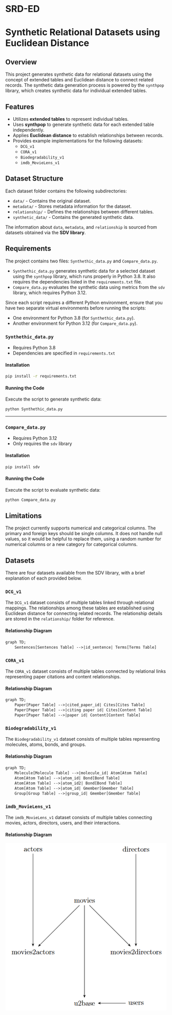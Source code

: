 # SRD-ED
# Synthetic Relational Datasets using Euclidean Distance

## Overview
This project generates synthetic data for relational datasets using the concept of extended tables and Euclidean distance to connect related records. The synthetic data generation process is powered by the `synthpop` library, which creates synthetic data for individual extended tables.

## Features
- Utilizes **extended tables** to represent individual tables.
- Uses **synthpop** to generate synthetic data for each extended table independently.
- Applies **Euclidean distance** to establish relationships between records.
- Provides example implementations for the following datasets:
  - `DCG_v1`
  - `CORA_v1`
  - `Biodegradability_v1`
  - `imdb_MovieLens_v1`

## Dataset Structure
Each dataset folder contains the following subdirectories:
- `data/` - Contains the original dataset.
- `metadata/` - Stores metadata information for the dataset.
- `relationship/` - Defines the relationships between different tables.
- `synthetic_data/` - Contains the generated synthetic data.

The information about `data`, `metadata`, and `relationship` is sourced from datasets obtained via the **SDV library**.

## Requirements  

The project contains two files: `Synthethic_data.py` and `Compare_data.py`.  

- `Synthethic_data.py` generates synthetic data for a selected dataset using the `synthpop` library, which runs properly in Python 3.8. It also requires the dependencies listed in the `requirements.txt` file.  
- `Compare_data.py` evaluates the synthetic data using metrics from the `sdv` library, which requires Python 3.12.  

Since each script requires a different Python environment, ensure that you have two separate virtual environments before running the scripts:  
- One environment for Python 3.8 (for `Synthethic_data.py`).  
- Another environment for Python 3.12 (for `Compare_data.py`).  

### `Synthethic_data.py`  
- Requires Python 3.8  
- Dependencies are specified in `requirements.txt`  

#### Installation  
```bash
pip install -r requirements.txt
```

#### Running the Code  
Execute the script to generate synthetic data:  
```bash
python Synthethic_data.py
```

---

### `Compare_data.py`  
- Requires Python 3.12  
- Only requires the `sdv` library  

#### Installation  
```bash
pip install sdv
```

#### Running the Code  
Execute the script to evaluate synthetic data:  
```bash
python Compare_data.py
```
## Limitations

The project currently supports numerical and categorical columns. The primary and foreign keys should be single columns. It does not handle null values, so it would be helpful to replace them, using a random number for numerical columns or a new category for categorical columns.

## Datasets

There are four datasets available from the SDV library, with a brief explanation of each provided below.

### `DCG_v1`
The `DCG_v1` dataset consists of multiple tables linked through relational mappings. The relationships among these tables are established using Euclidean distance for connecting related records. The relationship details are stored in the `relationship/` folder for reference.

#### Relationship Diagram
```mermaid
graph TD;
    Sentences[Sentences Table] -->|id_sentence| Terms[Terms Table]
```

### `CORA_v1`
The `CORA_v1` dataset consists of multiple tables connected by relational links representing paper citations and content relationships.

#### Relationship Diagram
```mermaid
graph TD;
    Paper[Paper Table] -->|cited_paper_id| Cites[Cites Table]
    Paper[Paper Table] -->|citing paper id| Cites[Content Table]
    Paper[Paper Table] -->|paper id| Content[Content Table]
```

### `Biodegradability_v1`
The `Biodegradability_v1` dataset consists of multiple tables representing molecules, atoms, bonds, and groups.

#### Relationship Diagram
```mermaid
graph TD;
    Molecule[Molecule Table] -->|molecule_id| Atom[Atom Table]
    Atom[Atom Table] -->|atom_id| Bond[Bond Table]
    Atom[Atom Table] -->|atom_id2| Bond[Bond Table]
    Atom[Atom Table] -->|atom_id| Gmember[Gmember Table]
    Group[Group Table] -->|group_id| Gmember[Gmember Table]
```

### `imdb_MovieLens_v1`
The `imdb_MovieLens_v1` dataset consists of multiple tables connecting movies, actors, directors, users, and their interactions.

#### Relationship Diagram
![imdb_MovieLens_v1](images/Movie.png)



